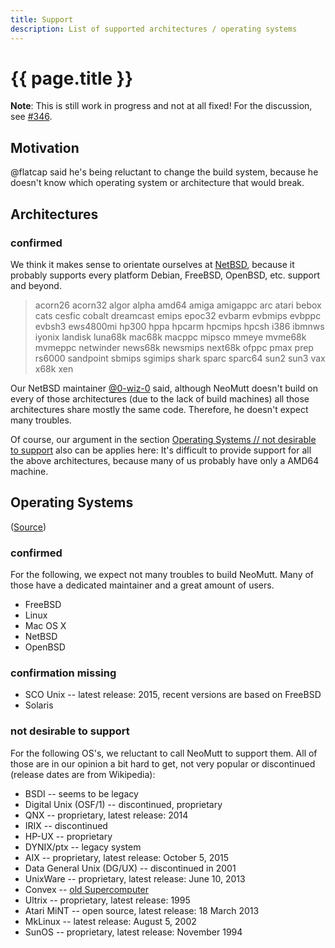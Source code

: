 ```yaml
---
title: Support
description: List of supported architectures / operating systems
---
```


# {{ page.title }}

**Note**: This is still work in progress and not at all fixed! For the
discussion, see [#346](https://github.com/neomutt/neomutt/issues/436).

## Motivation

@flatcap said he's being reluctant to change the
build system, because he doesn't know which operating system or architecture
that would break.

## Architectures

### confirmed

We think it makes sense to orientate ourselves at
[NetBSD](https://netbsd.org/releases/formal-7/NetBSD-7.0.2.html#system-families),
because it probably supports every platform Debian, FreeBSD, OpenBSD, etc.
support and beyond.

> acorn26 acorn32 algor alpha amd64 amiga amigappc arc atari bebox cats cesfic
> cobalt dreamcast emips epoc32 evbarm evbmips evbppc evbsh3 ews4800mi hp300
> hppa hpcarm hpcmips hpcsh i386 ibmnws iyonix landisk luna68k mac68k macppc
> mipsco mmeye mvme68k mvmeppc netwinder news68k newsmips next68k ofppc pmax
> prep rs6000 sandpoint sbmips sgimips shark sparc sparc64 sun2 sun3 vax x68k
> xen

Our NetBSD maintainer
[@0-wiz-0](https://github.com/neomutt/neomutt/issues/436#issuecomment-282689847)
said, although NeoMutt doesn't build on every of those architectures (due to
the lack of build machines) all those architectures share mostly the same code.
Therefore, he doesn't expect many troubles.

Of course, our argument in the section
[Operating Systems // not desirable to support](#not-desirable-to-support) also
can be applies here: It's difficult to provide support for all the above
architectures, because many of us probably have only a AMD64 machine.

## Operating Systems

([Source](https://github.com/neomutt/neomutt/blob/135b1bfa9bd10336b93a25bdaf6112dc4c77df46/INSTALL#L7-L27))

### confirmed

For the following, we expect not many troubles to build NeoMutt. Many of those
have a dedicated maintainer and a great amount of users.

* FreeBSD
* Linux
* Mac OS X
* NetBSD
* OpenBSD

### confirmation missing

* SCO Unix -- latest release: 2015, recent versions are based on FreeBSD
* Solaris

### not desirable to support

For the following OS's, we reluctant to call NeoMutt to support them. All of
those are in our opinion a bit hard to get, not very popular or discontinued
(release dates are from Wikipedia):

* BSDI -- seems to be legacy
* Digital Unix (OSF/1) -- discontinued, proprietary
* QNX -- proprietary, latest release: 2014
* IRIX -- discontinued
* HP-UX -- proprietary
* DYNIX/ptx -- legacy system
* AIX -- proprietary, latest release: October 5, 2015
* Data General Unix (DG/UX) -- discontinued in 2001
* UnixWare -- proprietary, latest release: June 10, 2013
* Convex -- [old Supercomputer](https://en.wikipedia.org/wiki/Convex_Computer)
* Ultrix -- proprietary, latest release: 1995
* Atari MiNT -- open source, latest release: 18 March 2013
* MkLinux -- latest release: August 5, 2002
* SunOS -- proprietary, latest release: November 1994

